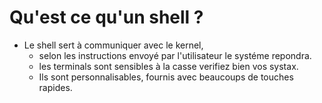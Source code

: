 # Qu'est ce qu'un shell ?

* Le shell sert à communiquer avec le kernel,
  * selon les instructions envoyé par l'utilisateur le systéme repondra.
  * les terminals sont sensibles à la casse verifiez bien vos systax.
  * Ils sont personnalisables, fournis avec beaucoups de touches rapides.
